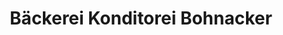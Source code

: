 ---
title: "Bäckerei Konditorei Bohnacker"
url: /frickenhausen/baeckerei-konditorei-bohnacker/
shop: Bäckerei
---